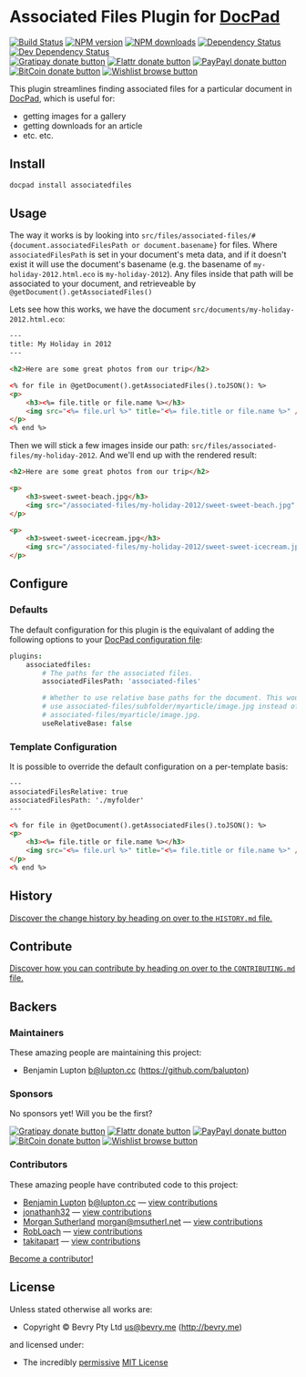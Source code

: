 # Associated Files Plugin for [DocPad](http://docpad.org)

<!-- BADGES/ -->

[![Build Status](https://img.shields.io/travis/docpad/docpad-plugin-associatedfiles/master.svg)](http://travis-ci.org/docpad/docpad-plugin-associatedfiles "Check this project's build status on TravisCI")
[![NPM version](https://img.shields.io/npm/v/docpad-plugin-associatedfiles.svg)](https://npmjs.org/package/docpad-plugin-associatedfiles "View this project on NPM")
[![NPM downloads](https://img.shields.io/npm/dm/docpad-plugin-associatedfiles.svg)](https://npmjs.org/package/docpad-plugin-associatedfiles "View this project on NPM")
[![Dependency Status](https://img.shields.io/david/docpad/docpad-plugin-associatedfiles.svg)](https://david-dm.org/docpad/docpad-plugin-associatedfiles)
[![Dev Dependency Status](https://img.shields.io/david/dev/docpad/docpad-plugin-associatedfiles.svg)](https://david-dm.org/docpad/docpad-plugin-associatedfiles#info=devDependencies)<br/>
[![Gratipay donate button](https://img.shields.io/gratipay/docpad.svg)](https://www.gratipay.com/docpad/ "Donate weekly to this project using Gratipay")
[![Flattr donate button](https://img.shields.io/badge/flattr-donate-yellow.svg)](http://flattr.com/thing/344188/balupton-on-Flattr "Donate monthly to this project using Flattr")
[![PayPayl donate button](https://img.shields.io/badge/paypal-donate-yellow.svg)](https://www.paypal.com/cgi-bin/webscr?cmd=_s-xclick&hosted_button_id=QB8GQPZAH84N6 "Donate once-off to this project using Paypal")
[![BitCoin donate button](https://img.shields.io/badge/bitcoin-donate-yellow.svg)](https://coinbase.com/checkouts/9ef59f5479eec1d97d63382c9ebcb93a "Donate once-off to this project using BitCoin")
[![Wishlist browse button](https://img.shields.io/badge/wishlist-donate-yellow.svg)](http://amzn.com/w/2F8TXKSNAFG4V "Buy an item on our wishlist for us")

<!-- /BADGES -->


This plugin streamlines finding associated files for a particular document in [DocPad](https://docpad.org), which is useful for:
- getting images for a gallery
- getting downloads for an article
- etc. etc.



## Install

``` bash
docpad install associatedfiles
```



## Usage

The way it works is by looking into `src/files/associated-files/#{document.associatedFilesPath or document.basename}` for files. Where `associatedFilesPath` is set in your document's meta data, and if it doesn't exist it will use the document's basename (e.g. the basename of `my-holiday-2012.html.eco` is `my-holiday-2012`). Any files inside that path will be associated to your document, and retrieveable by `@getDocument().getAssociatedFiles()`

Lets see how this works, we have the document `src/documents/my-holiday-2012.html.eco`:

``` html
---
title: My Holiday in 2012
---

<h2>Here are some great photos from our trip</h2>

<% for file in @getDocument().getAssociatedFiles().toJSON(): %>
<p>
	<h3><%= file.title or file.name %></h3>
	<img src="<%= file.url %>" title="<%= file.title or file.name %>" />
</p>
<% end %>
```

Then we will stick a few images inside our path: `src/files/associated-files/my-holiday-2012`. And we'll end up with the rendered result:

``` html
<h2>Here are some great photos from our trip</h2>

<p>
	<h3>sweet-sweet-beach.jpg</h3>
	<img src="/associated-files/my-holiday-2012/sweet-sweet-beach.jpg" title="sweet-sweet-beach.jpg" />
</p>

<p>
	<h3>sweet-sweet-icecream.jpg</h3>
	<img src="/associated-files/my-holiday-2012/sweet-sweet-icecream.jpg" title="sweet-sweet-icecream.jpg" />
</p>
```


## Configure

### Defaults

The default configuration for this plugin is the equivalant of adding the following options to your [DocPad configuration file](http://docpad.org/docs/config):

``` coffee
plugins:
	associatedfiles:
		# The paths for the associated files.
		associatedFilesPath: 'associated-files'

		# Whether to use relative base paths for the document. This would
		# use associated-files/subfolder/myarticle/image.jpg instead of
		# associated-files/myarticle/image.jpg.
		useRelativeBase: false
```

### Template Configuration

It is possible to override the default configuration on a per-template basis:

``` html
---
associatedFilesRelative: true
associatedFilesPath: './myfolder'
---

<% for file in @getDocument().getAssociatedFiles().toJSON(): %>
<p>
	<h3><%= file.title or file.name %></h3>
	<img src="<%= file.url %>" title="<%= file.title or file.name %>" />
</p>
<% end %>
```


<!-- HISTORY/ -->

## History
[Discover the change history by heading on over to the `HISTORY.md` file.](https://github.com/docpad/docpad-plugin-associatedfiles/blob/master/HISTORY.md#files)

<!-- /HISTORY -->


<!-- CONTRIBUTE/ -->

## Contribute

[Discover how you can contribute by heading on over to the `CONTRIBUTING.md` file.](https://github.com/docpad/docpad-plugin-associatedfiles/blob/master/CONTRIBUTING.md#files)

<!-- /CONTRIBUTE -->


<!-- BACKERS/ -->

## Backers

### Maintainers

These amazing people are maintaining this project:

- Benjamin Lupton <b@lupton.cc> (https://github.com/balupton)

### Sponsors

No sponsors yet! Will you be the first?

[![Gratipay donate button](https://img.shields.io/gratipay/docpad.svg)](https://www.gratipay.com/docpad/ "Donate weekly to this project using Gratipay")
[![Flattr donate button](https://img.shields.io/badge/flattr-donate-yellow.svg)](http://flattr.com/thing/344188/balupton-on-Flattr "Donate monthly to this project using Flattr")
[![PayPayl donate button](https://img.shields.io/badge/paypal-donate-yellow.svg)](https://www.paypal.com/cgi-bin/webscr?cmd=_s-xclick&hosted_button_id=QB8GQPZAH84N6 "Donate once-off to this project using Paypal")
[![BitCoin donate button](https://img.shields.io/badge/bitcoin-donate-yellow.svg)](https://coinbase.com/checkouts/9ef59f5479eec1d97d63382c9ebcb93a "Donate once-off to this project using BitCoin")
[![Wishlist browse button](https://img.shields.io/badge/wishlist-donate-yellow.svg)](http://amzn.com/w/2F8TXKSNAFG4V "Buy an item on our wishlist for us")

### Contributors

These amazing people have contributed code to this project:

- [Benjamin Lupton](https://github.com/balupton) <b@lupton.cc> — [view contributions](https://github.com/docpad/docpad-plugin-associatedfiles/commits?author=balupton)
- [jonathanh32](https://github.com/jonathanh32) — [view contributions](https://github.com/docpad/docpad-plugin-associatedfiles/commits?author=jonathanh32)
- [Morgan Sutherland](https://github.com/msutherl) <morgan@msutherl.net> — [view contributions](https://github.com/docpad/docpad-plugin-associatedfiles/commits?author=msutherl)
- [RobLoach](https://github.com/RobLoach) — [view contributions](https://github.com/docpad/docpad-plugin-associatedfiles/commits?author=RobLoach)
- [takitapart](https://github.com/takitapart) — [view contributions](https://github.com/docpad/docpad-plugin-associatedfiles/commits?author=takitapart)

[Become a contributor!](https://github.com/docpad/docpad-plugin-associatedfiles/blob/master/CONTRIBUTING.md#files)

<!-- /BACKERS -->


<!-- LICENSE/ -->

## License

Unless stated otherwise all works are:

- Copyright &copy; Bevry Pty Ltd <us@bevry.me> (http://bevry.me)

and licensed under:

- The incredibly [permissive](http://en.wikipedia.org/wiki/Permissive_free_software_licence) [MIT License](http://opensource.org/licenses/mit-license.php)

<!-- /LICENSE -->


